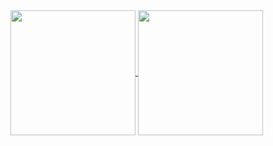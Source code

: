 <a href="https://github.com/anuraghazra/github-readme-stats">
  <img height=200 align="center" src="https://github-readme-stats.vercel.app/api?username=zacharycoulter&theme=dark" />
</a>
<a href="https://github.com/anuraghazra/convoychat">
<img style="display:inline-block" height=200 align="center" src="https://github-readme-stats.vercel.app/api?username=zacharycoulter&theme=dark&langs_count=8&card_width=320" />
</a>
